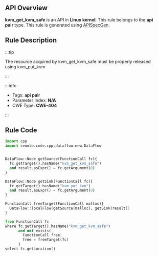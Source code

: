 ---
---


## API Overview
**kvm_get_kvm_safe** is an API in **Linux kernel**. This rule belongs to the **api pair** type. This rule is generated using [APISpecGen](../../tools/APISpecGen).
## Rule Description

:::tip

The resource acquired by kvm_get_kvm_safe must be properly released using kvm_put_kvm

:::

:::info

- Tags: **api pair**
- Parameter Index: **N/A**
- CWE Type: **CWE-404**

:::

## Rule Code
```python
import cpp
import semmle.code.cpp.dataflow.new.DataFlow


DataFlow::Node getSource(FunctionCall fc){
  fc.getTarget().hasName("kvm_get_kvm_safe")
  and result.asExpr() = fc.getArgument(0)
}

DataFlow::Node getSink(FunctionCall fc){
  fc.getTarget().hasName("kvm_put_kvm")
  and result.asExpr() = fc.getArgument(0)
}

FunctionCall freeTarget(FunctionCall malloc){
  DataFlow::localFlow(getSource(malloc), getSink(result))
}

from FunctionCall fc
where fc.getTarget().hasName("kvm_get_kvm_safe")
      and not exists(
        FunctionCall free| 
        free = freeTarget(fc)
      )
select fc.getLocation()

    
```